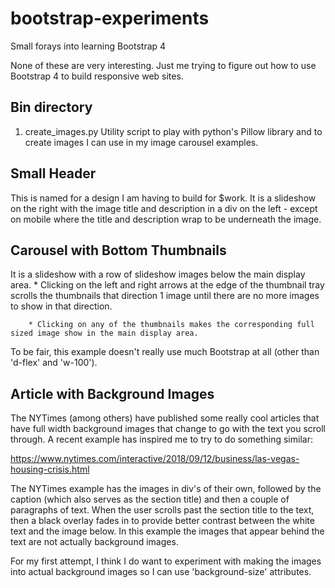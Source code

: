 # bootstrap-experiments
Small forays into learning Bootstrap 4

None of these are very interesting. Just me trying to figure out how to use Bootstrap 4 to build responsive web sites.

## Bin directory

1) create_images.py Utility script to play with python's Pillow library and to create images I can use in my image carousel examples.

## Small Header

This is named for a design I am having to build for $work. It is a slideshow on the right with the image title and description in a div on the left - except on mobile where the title and description wrap to be underneath the image.


## Carousel with Bottom Thumbnails

It is a slideshow with a row of slideshow images below the main display area.
        * Clicking on the left and right arrows at the edge of the thumbnail tray scrolls the thumbnails that direction 1 image until there are no more images to show in that direction.

        * Clicking on any of the thumbnails makes the corresponding full sized image show in the main display area.

To be fair, this example doesn't really use much Bootstrap at all (other than 'd-flex' and 'w-100').

## Article with Background Images

The NYTimes (among others) have published some really cool articles that have full width background images that change to go with the text you scroll through. A recent example has inspired me to try to do something similar:

https://www.nytimes.com/interactive/2018/09/12/business/las-vegas-housing-crisis.html

The NYTimes example has the images in div's of their own, followed by the caption (which also serves as the section title) and then a couple of paragraphs of text. When the user scrolls past the section title to the text, then a black overlay fades in to provide better contrast between the white text and the image below. In this example the images that appear behind the text are not actually background images.

For my first attempt, I think I do want to experiment with making the images into actual background images so I can use 'background-size' attributes.
